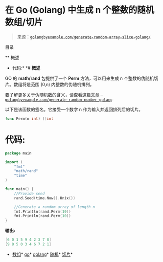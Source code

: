 <!--yml

类别: 未分类

日期: 2024-10-13 06:16:35

-->

# 在 Go (Golang) 中生成 n 个整数的随机数组/切片

> 来源：[`golangbyexample.com/generate-random-array-slice-golang/`](https://golangbyexample.com/generate-random-array-slice-golang/)

目录

**   概述

+   代码:*  *# **概述**

GO 的 **math/rand** 包提供了一个 **Perm** 方法，可以用来生成 n 个整数的伪随机切片。数组将是范围 [0,n) 内整数的伪随机排列。

要了解更多关于伪随机数的含义，请查看这篇文章 – [`golangbyexample.com/generate-random-number-golang`](https://golangbyexample.com/generate-random-number-golang)

以下是该函数的签名。它接受一个数字 n 作为输入并返回排列后的切片。

```go
func Perm(n int) []int
```

# **代码:**

```go
package main

import (
    "fmt"
    "math/rand"
    "time"
)

func main() {
    //Provide seed
    rand.Seed(time.Now().Unix())

    //Generate a random array of length n
    fmt.Println(rand.Perm(10))
    fmt.Println(rand.Perm(10))
}
```

**输出:**

```go
[6 0 1 5 9 4 2 3 7 8]
[9 8 5 0 3 4 6 7 2 1]
```

+   [数组](https://golangbyexample.com/tag/array/)*   [go](https://golangbyexample.com/tag/go/)*   [golang](https://golangbyexample.com/tag/golang/)*   [随机](https://golangbyexample.com/tag/random/)*   [切片](https://golangbyexample.com/tag/slice/)*
